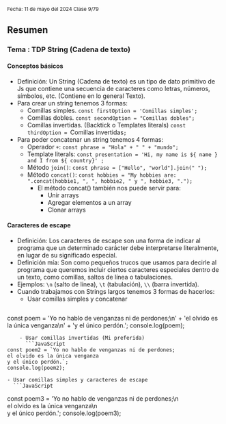 <sub> Fecha: 11 de mayo del 2024 </sub>
<sub> Clase 9/79 </sub>
## Resumen
### Tema :  TDP String (Cadena de texto)
#### Conceptos básicos

- Definición: Un String (Cadena de texto) es un tipo de dato primitivo de Js que contiene una secuencia de caracteres como letras, números, símbolos, etc. (Contiene en lo general Texto).
- Para crear un string tenemos 3 formas: 
	- Comillas simples. `const firstOption = 'Comillas simples';`
	- Comillas dobles.  `const secondOption = "Comillas dobles";`
	- Comillas invertidas. (Backtick o Templates literals) 
	  `const thirdOption = `Comillas invertidas`;`
- Para poder concatenar un string tenemos 4 formas:
	- Operador `+`: `const phrase = "Hola" + " " + "mundo";`
	- Template literals: 
	  `const presentation = 'Hi, my name is ${ name } and I from ${ country}' ;` 
	- Método `join()`: `const phrase = ["Hello", "world"].join(" ");`
	- Método `concat()`: `const hobbies = "My hobbies are: ".concat(hobbie1, ", ", hobbie2, " y ", hobbie3, ".");`
		- El método concat() también nos puede servir para:
			- Unir arrays
			- Agregar elementos a un array
			- Clonar arrays
#### Caracteres de escape

- Definición: Los caracteres de escape son una forma de indicar al programa que un determinado carácter debe interpretarse literalmente, en lugar de su significado especial. 
- Definición mía: Son como pequeños trucos que usamos para decirle al programa que queremos incluir ciertos caracteres especiales dentro de un texto, como comillas, saltos de línea o tabulaciones.
- Ejemplos: `\n` (salto de línea), `\t` (tabulación), `\\` (barra invertida).
- Cuando trabajamos con Strings largos tenemos 3 formas de hacerlos:
	- Usar comillas simples y concatenar
	  ```JavaScript
const poem = 'Yo no hablo de venganzas ni de perdones;\n' +
'el olvido es la única venganza\n' +
'y el único perdón.';
console.log(poem);
```
	- Usar comillas invertidas (Mi preferida)
	  ```JavaScript
const poem2 = `Yo no hablo de venganzas ni de perdones;
el olvido es la única venganza
y el único perdón.`;
console.log(poem2);
```
	- Usar comillas simples y caracteres de escape
	  ```JavaScript
const poem3 = 'Yo no hablo de venganzas ni de perdones;\n\
el olvido es la única venganza\n\
y el único perdón.';
console.log(poem3);
```
